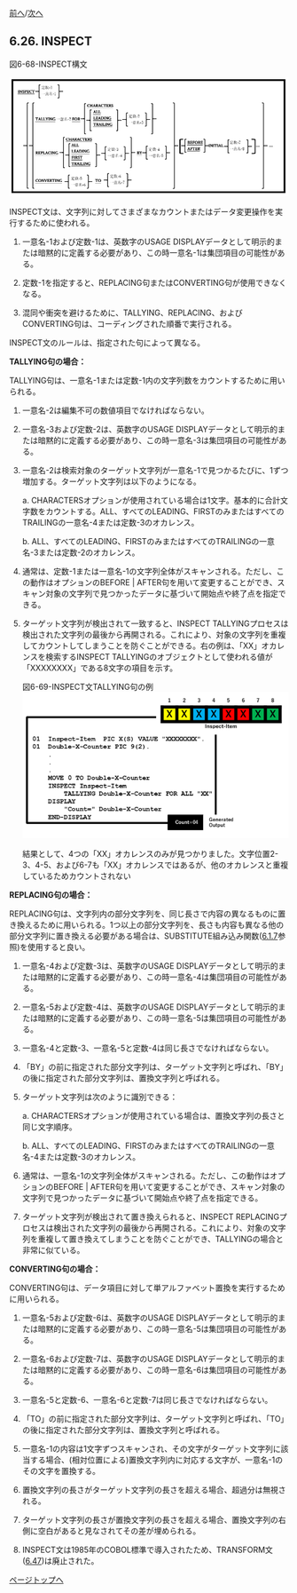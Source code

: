 <!--navi start-->
[前へ](6-25.md)/[次へ](6-27.md)
<!--navi end-->
## 6.26. INSPECT

図6-68-INSPECT構文

![alt text](Image/6-68-Inspect.png)

INSPECT文は、文字列に対してさまざまなカウントまたはデータ変更操作を実行するために使われる。

1. 一意名-1および定数-1は、英数字のUSAGE DISPLAYデータとして明示的または暗黙的に定義する必要があり、この時一意名-1は集団項目の可能性がある。

2. 定数-1を指定すると、REPLACING句またはCONVERTING句が使用できなくなる。

3. 混同や衝突を避けるために、TALLYING、REPLACING、およびCONVERTING句は、コーディングされた順番で実行される。

INSPECT文のルールは、指定された句によって異なる。

**TALLYING句の場合：**

TALLYING句は、一意名-1または定数-1内の文字列数をカウントするために用いられる。

1. 一意名-2は編集不可の数値項目でなければならない。

2. 一意名-3および定数-2は、英数字のUSAGE DISPLAYデータとして明示的または暗黙的に定義する必要があり、この時一意名-3は集団項目の可能性がある。

3. 一意名-2は検索対象のターゲット文字列が一意名-1で見つかるたびに、1ずつ増加する。ターゲット文字列は以下のようになる。

    a. CHARACTERSオプションが使用されている場合は1文字。基本的に合計文字数をカウントする。ALL、すべてのLEADING、FIRSTのみまたはすべてのTRAILINGの一意名-4または定数-3のオカレンス。

    b. ALL、すべてのLEADING、FIRSTのみまたはすべてのTRAILINGの一意名-3または定数-2のオカレンス。

4. 通常は、定数-1または一意名-1の文字列全体がスキャンされる。ただし、この動作はオプションのBEFORE \| AFTER句を用いて変更することができ、スキャン対象の文字列で見つかったデータに基づいて開始点や終了点を指定できる。

5. ターゲット文字列が検出されて一致すると、INSPECT TALLYINGプロセスは検出された文字列の最後から再開される。これにより、対象の文字列を重複してカウントしてしまうことを防ぐことができる。右の例は、「XX」オカレンスを検索するINSPECT TALLYINGのオブジェクトとして使われる値が「XXXXXXXX」である8文字の項目を示す。

    図6-69-INSPECT文TALLYING句の例<br>
    ![alt text](Image/6-69-Inspect.png)

    結果として、4つの「XX」オカレンスのみが見つかりました。文字位置2-3、4-5、および6-7も「XX」オカレンスではあるが、他のオカレンスと重複しているためカウントされない

**REPLACING句の場合：**

REPLACING句は、文字列内の部分文字列を、同じ長さで内容の異なるものに置き換えるために用いられる。1つ以上の部分文字列を、長さも内容も異なる他の部分文字列に置き換える必要がある場合は、SUBSTITUTE組み込み関数([6.1.7](6-1-7.md)参照)を使用すると良い。

1. 一意名-4および定数-3は、英数字のUSAGE DISPLAYデータとして明示的または暗黙的に定義する必要があり、この時一意名-4は集団項目の可能性がある。

3. 一意名-5および定数-4は、英数字のUSAGE DISPLAYデータとして明示的または暗黙的に定義する必要があり、この時一意名-5は集団項目の可能性がある。

4. 一意名-4と定数-3、一意名-5と定数-4は同じ長さでなければならない。

5. 「BY」の前に指定された部分文字列は、ターゲット文字列と呼ばれ、「BY」の後に指定された部分文字列は、置換文字列と呼ばれる。

6. ターゲット文字列は次のように識別できる：

    a. CHARACTERSオプションが使用されている場合は、置換文字列の長さと同じ文字順序。

    b. ALL、すべてのLEADING、FIRSTのみまたはすべてのTRAILINGの一意名-4または定数-3のオカレンス。

7. 通常は、一意名-1の文字列全体がスキャンされる。ただし、この動作はオプションのBEFORE \| AFTER句を用いて変更することができ、スキャン対象の文字列で見つかったデータに基づいて開始点や終了点を指定できる。

8. ターゲット文字列が検出されて置き換えられると、INSPECT REPLACINGプロセスは検出された文字列の最後から再開される。これにより、対象の文字列を重複して置き換えてしまうことを防ぐことができ、TALLYINGの場合と非常に似ている。

**CONVERTING句の場合：**

CONVERTING句は、データ項目に対して単アルファベット置換を実行するために用いられる。

1. 一意名-5および定数-6は、英数字のUSAGE DISPLAYデータとして明示的または暗黙的に定義する必要があり、この時一意名-5は集団項目の可能性がある。

2. 一意名-6および定数-7は、英数字のUSAGE DISPLAYデータとして明示的または暗黙的に定義する必要があり、この時一意名-6は集団項目の可能性がある。

3. 一意名-5と定数-6、一意名-6と定数-7は同じ長さでなければならない。

4. 「TO」の前に指定された部分文字列は、ターゲット文字列と呼ばれ、「TO」の後に指定された部分文字列は、置換文字列と呼ばれる。

5. 一意名-1の内容は1文字ずつスキャンされ、その文字がターゲット文字列に該当する場合、(相対位置による)置換文字列内に対応する文字が、一意名-1のその文字を置換する。

6. 置換文字列の長さがターゲット文字列の長さを超える場合、超過分は無視される。

7. ターゲット文字列の長さが置換文字列の長さを超える場合、置換文字列の右側に空白があると見なされてその差が埋められる。

8. INSPECT文は1985年のCOBOL標準で導入されたため、TRANSFORM文([6.47](6-47.md))は廃止された。

[ページトップへ](6-26.md)
